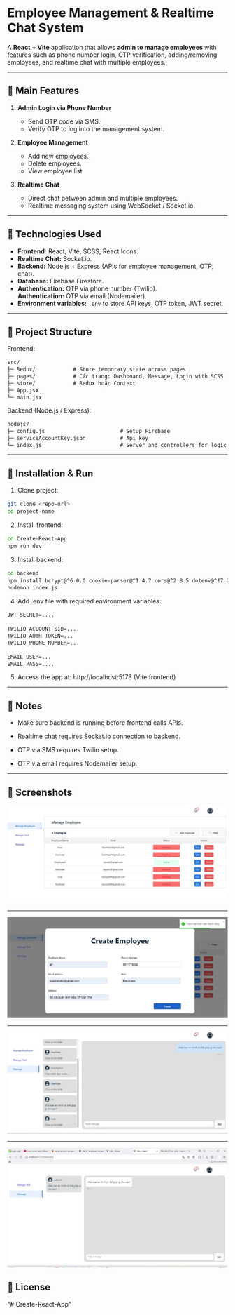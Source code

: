 # Employee Management & Realtime Chat System

A **React + Vite** application that allows **admin to manage employees** with features such as phone number login, OTP verification, adding/removing employees, and realtime chat with multiple employees.

---

## 🔹 Main Features

1. **Admin Login via Phone Number**
   - Send OTP code via SMS.
   - Verify OTP to log into the management system.

2. **Employee Management**
   - Add new employees.
   - Delete employees.
   - View employee list.

3. **Realtime Chat**
   - Direct chat between admin and multiple employees.
   - Realtime messaging system using WebSocket / Socket.io.

---

## 🔹 Technologies Used

- **Frontend:** React, Vite, SCSS, React Icons.
- **Realtime Chat:** Socket.io.
- **Backend:** Node.js + Express (APIs for employee management, OTP, chat).
- **Database:** Firebase Firestore.
- **Authentication:** OTP via phone number (Twilio).  
  **Authentication:** OTP via email (Nodemailer).
- **Environment variables:** `.env` to store API keys, OTP token, JWT secret.

---

## 🔹 Project Structure

Frontend:

```
src/
├─ Redux/            # Store temporary state across pages
├─ pages/            # Các trang: Dashboard, Message, Login with SCSS
├─ store/            # Redux hoặc Context
├─ App.jsx
└─ main.jsx
```

Backend (Node.js / Express):
```
nodejs/
├─ config.js                        # Setup Firebase
├─ serviceAccountKey.json           # Api key
└─ index.js                         # Server and controllers for logic
```

---

## 🔹 Installation & Run

1. Clone project:
```bash
git clone <repo-url>
cd project-name
```

2. Install frontend:
```bash
cd Create-React-App
npm run dev
```

3. Install backend:
```bash
cd backend
npm install bcrypt@^6.0.0 cookie-parser@^1.4.7 cors@^2.8.5 dotenv@^17.2.1 express@^5.1.0 firebase@^12.1.0 firebase-admin@^13.4.0 jsonwebtoken@^9.0.2 nodemailer@^7.0.5 nodemon@^3.1.10 socket.io@^4.8.1 socket.io-client@^4.8.1 twilio@^5.8.0
nodemon index.js
```

4. Add .env file with required environment variables:
```
JWT_SECRET=....

TWILIO_ACCOUNT_SID=....
TWILIO_AUTH_TOKEN=...
TWILIO_PHONE_NUMBER=... 

EMAIL_USER=...
EMAIL_PASS=....
```

5. Access the app at: http://localhost:5173 (Vite frontend)

---

## 🔹 Notes

- Make sure backend is running before frontend calls APIs.

- Realtime chat requires Socket.io connection to backend.

- OTP via SMS requires Twilio setup.

- OTP via email requires Nodemailer setup.

---

## 🔹 Screenshots
![Giao diện quản lí admin. Trang thái Inactive tức là tài khoản chưa được đăng nhập còn active thì đã được kích hoạt](./screenshots/hinh2.jpg)

---
![Giao diện thêm một nhân viên thành công](./screenshots/hinh3.jpg)

---
![Giao diện chat Realtime dành cho admin](./screenshots/hinh5.jpg)

---
![Giao diện chat Realtime dành cho nhân viên](./screenshots/hinh6.jpg)




## 🔹 License
"# Create-React-App" 

